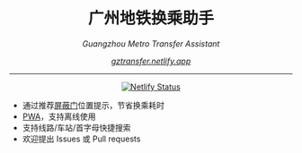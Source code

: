 <center>

# 广州地铁换乘助手

*Guangzhou Metro Transfer Assistant*

*[gztransfer.netlify.app](https://gztransfer.netlify.app)*

---

[![Netlify Status](https://api.netlify.com/api/v1/badges/e42e6ef5-2149-4659-9036-c73e25eb36cd/deploy-status)](https://app.netlify.com/sites/gztransfer/deploys)

</center>

- 通过推荐[屏蔽门](https://zh.wikipedia.org/wiki/%E6%9C%88%E5%8F%B0%E5%B9%95%E9%96%80#%E5%B9%BF%E5%B7%9E%E5%9C%B0%E9%93%81)位置提示，节省换乘耗时
- [PWA](https://zh.wikipedia.org/wiki/%E6%B8%90%E8%BF%9B%E5%BC%8F%E7%BD%91%E7%BB%9C%E5%BA%94%E7%94%A8%E7%A8%8B%E5%BA%8F)，支持离线使用
- 支持线路/车站/首字母快捷搜索
- 欢迎提出 Issues 或 Pull requests
